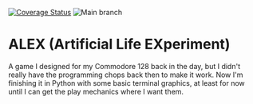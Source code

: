 
[![Coverage Status](https://coveralls.io/repos/github/bcorfman/alex/badge.svg?branch=main)](https://coveralls.io/github/bcorfman/alex?branch=main)
![Main branch](https://github.com/bcorfman/alex/actions/workflows/build-test.yml/badge.svg)
# ALEX (Artificial Life EXperiment)
A game I designed for my Commodore 128 back in the day, but I didn't really have the programming chops back then to make it work. 
Now I'm finishing it in Python with some basic terminal graphics, at least for now until I can get the play mechanics where I want them.
